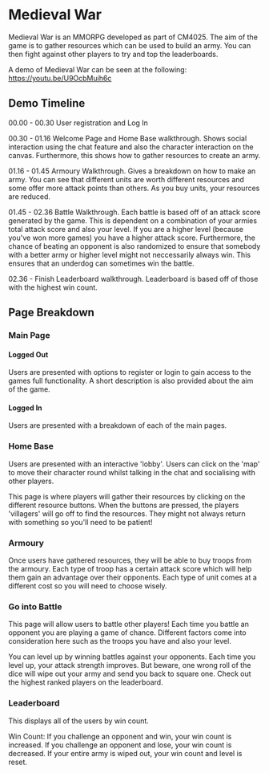# Medieval War

Medieval War is an MMORPG developed as part of CM4025. The aim of the game is to gather resources which can be used to build an army. You can then fight against other players to try and top the leaderboards.

A demo of Medieval War can be seen at the following: https://youtu.be/U9OcbMuih6c

## Demo Timeline
00.00 - 00.30
User registration and Log In

00.30 - 01.16
Welcome Page and Home Base walkthrough.
Shows social interaction using the chat feature and also the character interaction on the canvas. Furthermore, this shows how to gather resources to create an army.

01.16 - 01.45
Armoury Walkthrough.
Gives a breakdown on how to make an army. You can see that different units are worth different resources and some offer more attack points than others. As you buy units, your resources are reduced.

01.45 - 02.36
Battle Walkthrough.
Each battle is based off of an attack score generated by the game. This is dependent on a combination of your armies total attack score and also your level. If you are a higher level (because you've won more games) you have a higher attack score. Furthermore, the chance of beating an opponent is also randomized to ensure that somebody with a better army or higher level might not neccessarily always win. This ensures that an underdog can sometimes win the battle.

02.36 - Finish
Leaderboard walkthrough.
Leaderboard is based off of those with the highest win count.

## Page Breakdown

### Main Page
#### Logged Out
Users are presented with options to register or login to gain access to the games full functionality. A short description is also provided about the aim of the game.
#### Logged In
Users are presented with a breakdown of each of the main pages.

### Home Base
Users are presented with an interactive 'lobby'. Users can click on the 'map' to move their character round whilst talking in the chat and socialising with other players. 

This page is where players will gather their resources by clicking on the different resource buttons. When the buttons are pressed, the players 'villagers' will go off to find the resources. They might not always return with something so you'll need to be patient!

### Armoury
Once users have gathered resources, they will be able to buy troops from the armoury. Each type of troop has a certain attack score which will help them gain an advantage over their opponents. Each type of unit comes at a different cost so you will need to choose wisely.

### Go into Battle
This page will allow users to battle other players! Each time you battle an opponent you are playing a game of chance. Different factors come into consideration here such as the troops you have and also your level.

You can level up by winning battles against your opponents. Each time you level up, your attack strength improves. But beware, one wrong roll of the dice will wipe out your army and send you back to square one. Check out the highest ranked players on the leaderboard.

### Leaderboard
This displays all of the users by win count. 

Win Count:
  If you challenge an opponent and win, your win count is increased.
  If you challenge an opponent and lose, your win count is decreased.
  If your entire army is wiped out, your win count and level is reset.
